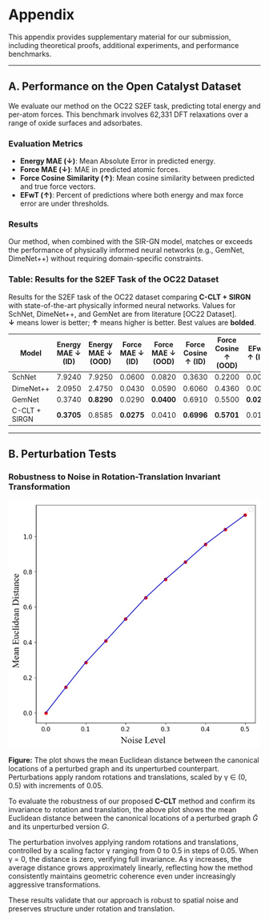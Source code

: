 # Appendix

This appendix provides supplementary material for our submission, including theoretical proofs, additional experiments, and performance benchmarks.

---

## A. Performance on the Open Catalyst Dataset

We evaluate our method on the OC22 S2EF task, predicting total energy and per-atom forces. This benchmark involves 62,331 DFT relaxations over a range of oxide surfaces and adsorbates.

### Evaluation Metrics

* **Energy MAE ($\downarrow$)**: Mean Absolute Error in predicted energy.
* **Force MAE ($\downarrow$)**: MAE in predicted atomic forces.
* **Force Cosine Similarity ($\uparrow$)**: Mean cosine similarity between predicted and true force vectors.
* **EFwT ($\uparrow$)**: Percent of predictions where both energy and max force error are under thresholds.

### Results

Our method, when combined with the SIR-GN model, matches or exceeds the performance of physically informed neural networks (e.g., GemNet, DimeNet++) without requiring domain-specific constraints.

### Table: Results for the S2EF Task of the OC22 Dataset

Results for the S2EF task of the OC22 dataset comparing **C-CLT + SIRGN** with state-of-the-art physically informed neural networks. Values for SchNet, DimeNet++, and GemNet are from literature [OC22 Dataset].  
**↓** means lower is better; **↑** means higher is better. Best values are **bolded**.

| Model           | Energy MAE ↓ (ID) | Energy MAE ↓ (OOD) | Force MAE ↓ (ID) | Force MAE ↓ (OOD) | Force Cosine ↑ (ID) | Force Cosine ↑ (OOD) | EFwT ↑ (ID) | EFwT ↑ (OOD) |
|------------------|------------------|---------------------|------------------|---------------------|----------------------|-----------------------|-------------|--------------|
| SchNet           | 7.9240           | 7.9250              | 0.0600           | 0.0820              | 0.3630               | 0.2200                | 0.00%       | 0.00%        |
| DimeNet++        | 2.0950           | 2.4750              | 0.0430           | 0.0590              | 0.6060               | 0.4360                | 0.00%       | 0.00%        |
| GemNet           | 0.3740           | **0.8290**          | 0.0290           | **0.0400**          | 0.6910               | 0.5500                | **0.02%**   | 0.00%        |
| C-CLT + SIRGN    | **0.3705**       | 0.8585              | **0.0275**       | 0.0410              | **0.6996**           | **0.5701**            | 0.01%       | 0.00%        |


---

## B. Perturbation Tests

### Robustness to Noise in Rotation-Translation Invariant Transformation

![Perturbation Invariance Plot](figs/perturbation_invariance.png)

**Figure:** The plot shows the mean Euclidean distance between the canonical locations of a perturbed graph and its unperturbed counterpart. Perturbations apply random rotations and translations, scaled by γ ∈ (0, 0.5) with increments of 0.05.

To evaluate the robustness of our proposed **C-CLT** method and confirm its invariance to rotation and translation, the above plot shows the mean Euclidean distance between the canonical locations of a perturbed graph $\tilde{G}$ and its unperturbed version $G$.

The perturbation involves applying random rotations and translations, controlled by a scaling factor γ ranging from 0 to 0.5 in steps of 0.05. When γ = 0, the distance is zero, verifying full invariance. As γ increases, the average distance grows approximately linearly, reflecting how the method consistently maintains geometric coherence even under increasingly aggressive transformations.

These results validate that our approach is robust to spatial noise and preserves structure under rotation and translation.
